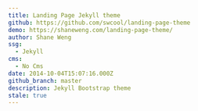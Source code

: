 ```yaml
---
title: Landing Page Jekyll theme
github: https://github.com/swcool/landing-page-theme
demo: https://shaneweng.com/landing-page-theme/
author: Shane Weng
ssg:
  - Jekyll
cms:
  - No Cms
date: 2014-10-04T15:07:16.000Z
github_branch: master
description: Jekyll Bootstrap theme
stale: true
---
```


